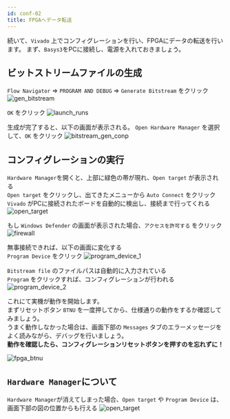 ```yaml
---
id: conf-02
title: FPGAへデータ転送
---
```

続いて、`Vivado` 上でコンフィグレーションを行い、FPGAにデータの転送を行います。
まず、`Basys3`をPCに接続し、電源を入れておきましょう。


## ビットストリームファイルの生成
`Flow Navigator` => `PROGRAM AND DEBUG` => `Generate Bitstream` をクリック
![gen_bitstream](assets/5_conf/5-1_gen_bitstream.png)

`OK` をクリック
![launch_runs](assets/5_conf/5-2_launch_runs.png)

生成が完了すると、以下の画面が表示される。
`Open Hardware Manager` を選択して、`OK` をクリック
![bitstream_gen_conp](assets/5_conf/5-3_bitstream_gen_comp.png)


## コンフィグレーションの実行
`Hardware Manager`を開くと、上部に緑色の帯が現れ、`Open target` が表示される  
`Open target` をクリックし、出てきたメニューから `Auto Connect` をクリック  
`Vivado` がPCに接続されたボードを自動的に検出し、接続まで行ってくれる
![open_target](assets/5_conf/5-4_open_target.png)

もし `Windows Defender` の画面が表示された場合、`アクセスを許可する` をクリック
![firewall](assets/5_conf/5-5_firewall.png)

無事接続できれば、以下の画面に変化する  
`Program Device` をクリック
![program_device_1](assets/5_conf/5-6_program_device.png)

`Bitstream file` のファイルパスは自動的に入力されている  
`Program` をクリックすれば、コンフィグレーションが行われる
![program_device_2](assets/5_conf/5-7_program_device.png)

これにて実機が動作を開始します。  
まずリセットボタン `BTNU` を一度押してから、仕様通りの動作をするか確認してみましょう。  
うまく動作しなかった場合は、画面下部の `Messages` タブのエラーメッセージをよく読みながら、デバッグを行いましょう。  
**動作を確認したら、コンフィグレーションリセットボタンを押すのを忘れずに！**

![fpga_btnu](assets/5_conf/fpga_btnu.jpg)

## `Hardware Manager`について
`Hardware Manager`が消えてしまった場合、`Open target` や `Program Device` は、画面下部の図の位置からも行える
![open_target](assets/5_conf/5-8_open_target.png)

